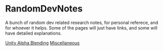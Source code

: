 # RandomDevNotes
A bunch of random dev related research notes, for personal referece, and for whoever it helps. Some of the pages will just have links, and some will have detailed explanations.

[Unity Alpha Blending](https://github.com/Demkeys/RandomDevNotes/tree/master/UnityAlphaBlending)
[Miscellaneous](https://github.com/Demkeys/RandomDevNotes/blob/master/Miscellaneous.md)
